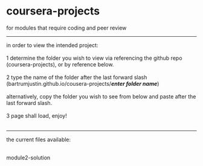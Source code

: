 # coursera-projects
for modules that require coding and peer review <br><hr>
in order to view the intended project: <br><br>
  1 determine the folder you wish to view via referencing the github repo (coursera-projects), or by reference below. <br> <br>
  2 type the name of the folder after the last forward slash (bartrumjustin.github.io/cousera-projects/***enter folder name***) <br><br>
  alternatively, copy the folder you wish to see from below and paste after the last forward slash. <br><br>
  3 page shall load, enjoy! <br> <br>
  <hr>

the current files available: <br> <br>

module2-solution

